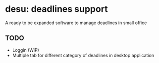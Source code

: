 # **desu**: **de**adlines **su**pport
A ready to be expanded software to manage deadlines in small office

## TODO
- Loggin (WiP)
- Multiple tab for different category of deadlines in desktop application

